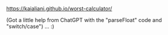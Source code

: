 https://kaialiani.github.io/worst-calculator/

(Got a little help from ChatGPT with the "parseFloat" code and "switch/case") ... :)
